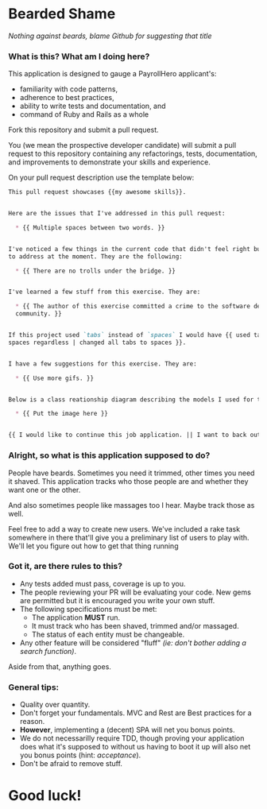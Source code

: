 # Bearded Shame

*Nothing against beards, blame Github for suggesting that title*

### What is this? What am I doing here?

This application is designed to gauge a PayrollHero applicant's:

* familiarity with code patterns,
* adherence to best practices,
* ability to write tests and documentation, and
* command of Ruby and Rails as a whole

Fork this repository and submit a pull request.

You (we mean the prospective developer candidate) will submit a pull request to this repository containing any refactorings, tests, documentation, and improvements to demonstrate your skills and experience.

On your pull request description use the template below:


```md
This pull request showcases {{my awesome skills}}.


Here are the issues that I've addressed in this pull request:

  * {{ Multiple spaces between two words. }}


I've noticed a few things in the current code that didn't feel right but wasn't able
to address at the moment. They are the following:

  * {{ There are no trolls under the bridge. }}


I've learned a few stuff from this exercise. They are:

  * {{ The author of this exercise committed a crime to the software development
  community. }}


If this project used `tabs` instead of `spaces` I would have {{ used tabs also | used
spaces regardless | changed all tabs to spaces }}.


I have a few suggestions for this exercise. They are:

  * {{ Use more gifs. }}


Below is a class reationship diagram describing the models I used for this app:

  * {{ Put the image here }}


{{ I would like to continue this job application. || I want to back out. }}
```


### Alright, so what is this application supposed to do?

People have beards. Sometimes you need it trimmed, other times you need it shaved. This application tracks who those people are and whether they want one or the other.

And also sometimes people like massages too I hear. Maybe track those as well.

Feel free to add a way to create new users. We've included a rake task somewhere in there that'll give you a preliminary list of users to play with. We'll let you figure out how to get that thing running

### Got it, are there rules to this?

* Any tests added must pass, coverage is up to you.
* The people reviewing your PR will be evaluating your code. New gems are permitted but it is encouraged you write your own stuff.
* The following specifications must be met:
  * The application **MUST** run.
  * It must track who has been shaved, trimmed and/or massaged.
  * The status of each entity must be changeable.
* Any other feature will be considered "fluff" *(ie: don't bother adding a search function)*.

Aside from that, anything goes.

### General tips:

* Quality over quantity.
* Don't forget your fundamentals. MVC and Rest are Best practices for a reason.
* **However**, implementing a (decent) SPA will net you bonus points.
* We do not necessarilly require TDD, though proving your application does what it's supposed to without us having to
boot it up will also net you bonus points (hint: *acceptance*).
* Don't be afraid to remove stuff.

# Good luck!
